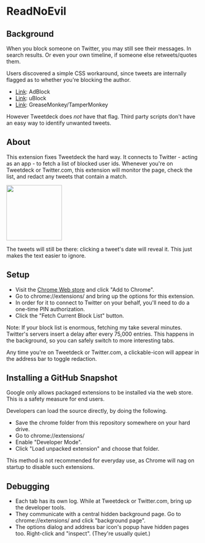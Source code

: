 ReadNoEvil
==========

Background
----------

When you block someone on Twitter, you may still see their messages. In search results. Or even your own timeline, if someone else retweets/quotes them.

Users discovered a simple CSS workaround, since tweets are internally flagged as to whether you're blocking the author.

* [Link](http://blog.randi.io/2016/01/13/hiding-blocked-users-from-twitter-search/): AdBlock
* [Link](https://twitter.com/cdaveross/status/687547100947550208): uBlock
* [Link](https://gist.github.com/CrystalDave/2b11c05c87005cc0f29c): GreaseMonkey/TamperMonkey

However Tweetdeck does *not* have that flag. Third party scripts don't have an easy way to identify unwanted tweets.


About
-----

This extension fixes Tweetdeck the hard way. It connects to Twitter - acting as an app - to fetch a list of blocked user ids. Whenever you're on Tweetdeck or Twitter.com, this extension will monitor the page, check the list, and redact any tweets that contain a match.

<a href="https://raw.github.com/Vhati/ReadNoEvil/master/images/screenshot01.png"><img src="https://raw.github.com/Vhati/ReadNoEvil/master/images/screenshot01.png" width="145px" height="auto" /></a>

The tweets will still be there: clicking a tweet's date will reveal it. This just makes the text easier to ignore.


Setup
-----

* Visit the [Chrome Web store](https://chrome.google.com/webstore/detail/readnoevil/acjbpdejcmhfhnfjbijokkjopiogkfim) and click "Add to Chrome".
* Go to chrome://extensions/ and bring up the options for this extension.
* In order for it to connect to Twitter on your behalf, you'll need to do a one-time PIN authorization.
* Click the "Fetch Current Block List" button.

Note: If your block list is enormous, fetching my take several minutes. Twitter's servers insert a delay after every 75,000 entries. This happens in the background, so you can safely switch to more interesting tabs.

Any time you're on Tweetdeck or Twitter.com, a clickable-icon will appear in the address bar to toggle redaction.


Installing a GitHub Snapshot
----------------------------

Google only allows packaged extensions to be installed via the web store. This is a safety measure for end users.

Developers can load the source directly, by doing the following.

* Save the chrome folder from this repository somewhere on your hard drive.
* Go to chrome://extensions/
* Enable "Developer Mode".
* Click "Load unpacked extension" and choose that folder.

This method is not recommended for everyday use, as Chrome will nag on startup to disable such extensions.


Debugging
---------

* Each tab has its own log. While at Tweetdeck or Twitter.com, bring up the developer tools.
* They communicate with a central hidden background page. Go to chrome://extensions/ and click "background page".
* The options dialog and address bar icon's popup have hidden pages too. Right-click and "inspect". (They're usually quiet.)
